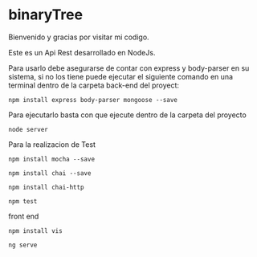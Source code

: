 # binaryTree
 
Bienvenido y gracias por visitar mi codigo. 

Este es un Api Rest desarrollado en NodeJs.

 
Para usarlo debe asegurarse de contar con express y body-parser en su sistema, si no los tiene puede 
ejecutar el siguiente comando en una terminal dentro de la carpeta back-end del proyect:  

`npm install express body-parser mongoose --save`

Para ejecutarlo basta con que ejecute dentro de la carpeta del proyecto

`node server` 

Para la realizacion de Test
 
`npm install mocha --save`

`npm install chai --save` 

`npm install chai-http`

`npm test`


front end


`npm install vis`


`ng serve`

